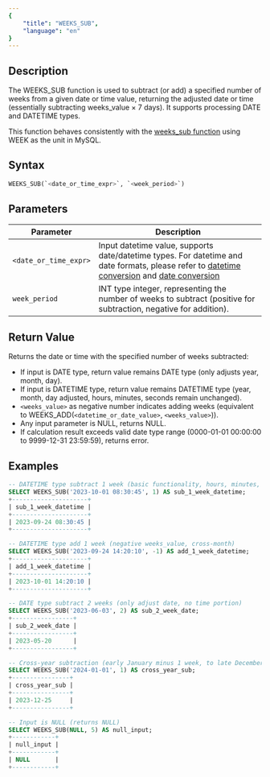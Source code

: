 ```yaml
---
{
    "title": "WEEKS_SUB",
    "language": "en"
}
---
```


## Description
The WEEKS_SUB function is used to subtract (or add) a specified number of weeks from a given date or time value, returning the adjusted date or time (essentially subtracting weeks_value × 7 days). It supports processing DATE and DATETIME types.

This function behaves consistently with the [weeks_sub function](https://dev.mysql.com/doc/refman/8.4/en/date-and-time-functions.html#function_weeks-sub) using WEEK as the unit in MySQL.

## Syntax
```sql
WEEKS_SUB(`<date_or_time_expr>`, `<week_period>`)
```

## Parameters
| Parameter | Description |
|-----------|-------------|
| `<date_or_time_expr>` | Input datetime value, supports date/datetime types. For datetime and date formats, please refer to [datetime conversion](../../../../../current/sql-manual/basic-element/sql-data-types/conversion/datetime-conversion) and [date conversion](../../../../../current/sql-manual/basic-element/sql-data-types/conversion/date-conversion) |
| `week_period` | INT type integer, representing the number of weeks to subtract (positive for subtraction, negative for addition). |

## Return Value
Returns the date or time with the specified number of weeks subtracted:

- If input is DATE type, return value remains DATE type (only adjusts year, month, day).
- If input is DATETIME type, return value remains DATETIME type (year, month, day adjusted, hours, minutes, seconds remain unchanged).
- `<weeks_value>` as negative number indicates adding weeks (equivalent to WEEKS_ADD(`<datetime_or_date_value>`, `<weeks_value>`)).
- Any input parameter is NULL, returns NULL.
- If calculation result exceeds valid date type range (0000-01-01 00:00:00 to 9999-12-31 23:59:59), returns error.
  
## Examples
```sql
-- DATETIME type subtract 1 week (basic functionality, hours, minutes, seconds remain unchanged)
SELECT WEEKS_SUB('2023-10-01 08:30:45', 1) AS sub_1_week_datetime;
+---------------------+
| sub_1_week_datetime |
+---------------------+
| 2023-09-24 08:30:45 |
+---------------------+

-- DATETIME type add 1 week (negative weeks_value, cross-month)
SELECT WEEKS_SUB('2023-09-24 14:20:10', -1) AS add_1_week_datetime;
+---------------------+
| add_1_week_datetime |
+---------------------+
| 2023-10-01 14:20:10 |
+---------------------+

-- DATE type subtract 2 weeks (only adjust date, no time portion)
SELECT WEEKS_SUB('2023-06-03', 2) AS sub_2_week_date;
+-----------------+
| sub_2_week_date |
+-----------------+
| 2023-05-20      |
+-----------------+

-- Cross-year subtraction (early January minus 1 week, to late December of previous year)
SELECT WEEKS_SUB('2024-01-01', 1) AS cross_year_sub;
+----------------+
| cross_year_sub |
+----------------+
| 2023-12-25     |
+----------------+

-- Input is NULL (returns NULL)
SELECT WEEKS_SUB(NULL, 5) AS null_input;
+------------+
| null_input |
+------------+
| NULL       |
+------------+
```